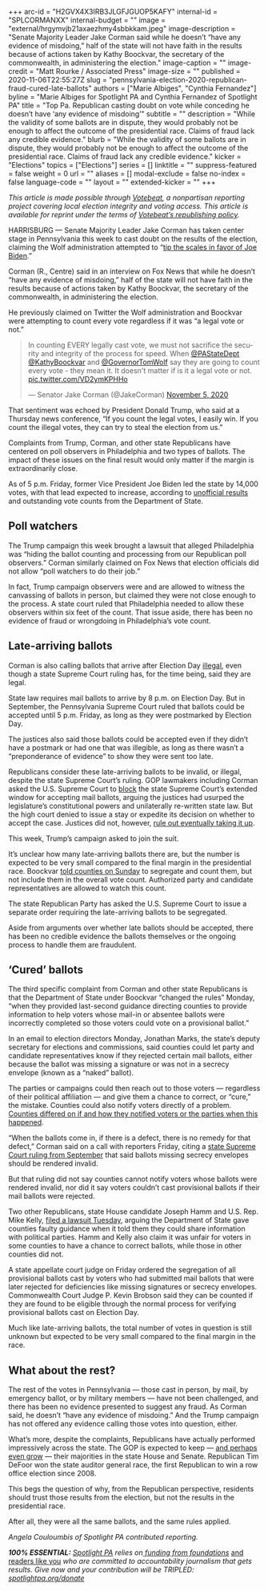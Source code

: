 +++
arc-id = "H2GVX4X3IRB3JLGFJGUOP5KAFY"
internal-id = "SPLCORMANXX"
internal-budget = ""
image = "external/hrgymvjb21axaezhmy4sbbkkam.jpeg"
image-description = "Senate Majority Leader Jake Corman said while he doesn’t “have any evidence of misdoing,” half of the state will not have faith in the results because of actions taken by Kathy Boockvar, the secretary of the commonwealth, in administering the election."
image-caption = ""
image-credit = "Matt Rourke / Associated Press"
image-size = ""
published = 2020-11-06T22:55:27Z
slug = "pennsylvania-election-2020-republican-fraud-cured-late-ballots"
authors = ["Marie Albiges", "Cynthia Fernandez"]
byline = "Marie Albiges for Spotlight PA and Cynthia Fernandez of Spotlight PA"
title = "Top Pa. Republican casting doubt on vote while conceding he doesn’t have ‘any evidence of misdoing’"
subtitle = ""
description = "While the validity of some ballots are in dispute, they would probably not be enough to affect the outcome of the presidential race. Claims of fraud lack any credible evidence."
blurb = "While the validity of some ballots are in dispute, they would probably not be enough to affect the outcome of the presidential race. Claims of fraud lack any credible evidence."
kicker = "Elections"
topics = ["Elections"]
series = []
linktitle = ""
suppress-featured = false
weight = 0
url = ""
aliases = []
modal-exclude = false
no-index = false
language-code = ""
layout = ""
extended-kicker = ""
+++

<i>This article is made possible through </i><a href="http://votebeat.org/"><i>Votebeat</i></a><i>, a nonpartisan reporting project covering local election integrity and voting access. This article is available for reprint under the terms of </i><a href="https://votebeat.org/republishing/"><i>Votebeat’s republishing policy</i></a><i>.</i>

HARRISBURG — Senate Majority Leader Jake Corman has taken center stage in Pennsylvania this week to cast doubt on the results of the election, claiming the Wolf administration attempted to “<a href="https://twitter.com/AmericaNewsroom/status/1324741407345680384">tip the scales in favor of Joe Biden</a>.”

Corman (R., Centre) said in an interview on Fox News that while he doesn’t “have any evidence of misdoing,” half of the state will not have faith in the results because of actions taken by Kathy Boockvar, the secretary of the commonwealth, in administering the election.

He previously claimed on Twitter the Wolf administration and Boockvar were attempting to count every vote regardless if it was “a legal vote or not.”

<blockquote class="twitter-tweet"><p lang="en" dir="ltr">In counting EVERY legally cast vote, we must not sacrifice the security and integrity of the process for speed. When <a href="https://twitter.com/PAStateDept?ref_src=twsrc%5Etfw">@PAStateDept</a> <a href="https://twitter.com/KathyBoockvar?ref_src=twsrc%5Etfw">@KathyBoockvar</a> and <a href="https://twitter.com/GovernorTomWolf?ref_src=twsrc%5Etfw">@GovernorTomWolf</a> say they are going to count every vote - they mean it. It doesn&#39;t matter if is it a legal vote or not. <a href="https://t.co/VD2ymKPHHo">pic.twitter.com/VD2ymKPHHo</a></p>&mdash; Senator Jake Corman (@JakeCorman) <a href="https://twitter.com/JakeCorman/status/1324406697079853066?ref_src=twsrc%5Etfw">November 5, 2020</a></blockquote>
<script async src="https://platform.twitter.com/widgets.js" charset="utf-8"></script>


That sentiment was echoed by President Donald Trump, who said at a Thursday news conference, “If you count the legal votes, I easily win. If you count the illegal votes, they can try to steal the election from us.”

Complaints from Trump, Corman, and other state Republicans have centered on poll observers in Philadelphia and two types of ballots. The impact of these issues on the final result would only matter if the margin is extraordinarily close.

As of 5 p.m. Friday, former Vice President Joe Biden led the state by 14,000 votes, with that lead expected to increase, according to <a href="https://www.electionreturns.pa.gov/">unofficial results</a> and outstanding vote counts from the Department of State.

## Poll watchers

The Trump campaign this week brought a lawsuit that alleged Philadelphia was “hiding the ballot counting and processing from our Republican poll observers.” Corman similarly claimed on Fox News that election officials did not allow “poll watchers to do their job.”

In fact, Trump campaign observers were and are allowed to witness the canvassing of ballots in person, but claimed they were not close enough to the process. A state court ruled that Philadelphia needed to allow these observers within six feet of the count. That issue aside, there has been no evidence of fraud or wrongdoing in Philadelphia’s vote count.

<script src="https://www.spotlightpa.org/embed.js" async></script><div data-spl-embed-version="1" data-spl-src="https://www.spotlightpa.org/embeds/newsletter/"></div>

## Late-arriving ballots

Corman is also calling ballots that arrive after Election Day <a href="https://twitter.com/JakeCorman/status/1324406697079853066">illegal</a>, even though a state Supreme Court ruling has, for the time being, said they are legal.

State law requires mail ballots to arrive by 8 p.m. on Election Day. But in September, the Pennsylvania Supreme Court ruled that ballots could be accepted until 5 p.m. Friday, as long as they were postmarked by Election Day.

The justices also said those ballots could be accepted even if they didn’t have a postmark or had one that was illegible, as long as there wasn’t a “preponderance of evidence” to show they were sent too late.

Republicans consider these late-arriving ballots to be invalid, or illegal, despite the state Supreme Court’s ruling. GOP lawmakers including Corman asked the U.S. Supreme Court to <a href="https://www.scotusblog.com/2020/09/pennsylvania-gop-leaders-ask-justices-to-block-order-on-counting-absentee-ballots-after-election-day/">block</a> the state Supreme Court’s extended window for accepting mail ballots, arguing the justices had usurped the legislature’s constitutional powers and unilaterally re-written state law. But the high court denied to issue a stay or expedite its decision on whether to accept the case. Justices did not, however, <a href="https://www.spotlightpa.org/news/2020/11/pennsylvania-election-2020-naked-cured-ballots-trump-campaign-lawsuits/">rule out eventually taking it up</a>.

This week, Trump’s campaign asked to join the suit.

It’s unclear how many late-arriving ballots there are, but the number is expected to be very small compared to the final margin in the presidential race. Boockvar <a href="https://www.dos.pa.gov/VotingElections/OtherServicesEvents/Documents/Canvassing-Segregated-Ballot-Guidance.pdf">told counties on Sunday</a> to segregate and count them, but not include them in the overall vote count. Authorized party and candidate representatives are allowed to watch this count.

The state Republican Party has asked the U.S. Supreme Court to issue a separate order requiring the late-arriving ballots to be segregated.

Aside from arguments over whether late ballots should be accepted, there has been no credible evidence the ballots themselves or the ongoing process to handle them are fraudulent.

## ‘Cured’ ballots

The third specific complaint from Corman and other state Republicans is that the Department of State under Boockvar “changed the rules” Monday, “when they provided last-second guidance directing counties to provide information to help voters whose mail-in or absentee ballots were incorrectly completed so those voters could vote on a provisional ballot.”

In an email to election directors Monday, Jonathan Marks, the state’s deputy secretary for elections and commissions, said counties could let party and candidate representatives know if they rejected certain mail ballots, either because the ballot was missing a signature or was not in a secrecy envelope (known as a “naked” ballot).

<script src="https://www.spotlightpa.org/embed.js" async></script><div data-spl-embed-version="1" data-spl-src="https://www.spotlightpa.org/embeds/donate/?teaser_text=Spotlight%20PA%20provides%20essential%2C%20public-service%20journalism%20about%20Pennsylvania%20thank%20to%20readers%20like%20you.%20For%20a%20limited%20time%2C%20become%20a%20member%20and%20your%20contribution%20will%20be%20TRIPLED.&cta_text=YES%2C%20TRIPLE%20MY%20GIFT&eyebrow_text=BECOME%20A%20MEMBER"></div>

The parties or campaigns could then reach out to those voters — regardless of their political affiliation — and give them a chance to correct, or “cure,” the mistake. Counties could also notify voters directly of a problem. <a href="https://www.spotlightpa.org/news/2020/11/pennsylvania-mail-ballots-republican-legal-challenge-naked-ballots-fixed-cured/">Counties differed on if and how they notified voters or the parties when this happened</a>.

“When the ballots come in, if there is a defect, there is no remedy for that defect,” Corman said on a call with reporters Friday, citing a <a href="https://law.justia.com/cases/pennsylvania/supreme-court/2020/133-mm-2020-1.html">state Supreme Court ruling from September</a> that said ballots missing secrecy envelopes should be rendered invalid.

But that ruling did not say counties cannot notify voters whose ballots were rendered invalid, nor did it say voters couldn’t cast provisional ballots if their mail ballots were rejected.

Two other Republicans, state House candidate Joseph Hamm and U.S. Rep. Mike Kelly, <a href="http://www.pacourts.us/news-and-statistics/cases-of-public-interest/election-2020/hamm-kelly-allred-horner-connor-and-hauser-v-boockvar">filed a lawsuit Tuesday</a>, arguing the Department of State gave counties faulty guidance when it told them they could share information with political parties. Hamm and Kelly also claim it was unfair for voters in some counties to have a chance to correct ballots, while those in other counties did not.

A state appellate court judge on Friday ordered the segregation of all provisional ballots cast by voters who had submitted mail ballots that were later rejected for deficiencies like missing signatures or secrecy envelopes. Commonwealth Court Judge P. Kevin Brobson said they can be counted if they are found to be eligible through the normal process for verifying provisional ballots cast on Election Day.

Much like late-arriving ballots, the total number of votes in question is still unknown but expected to be very small compared to the final margin in the race.

## What about the rest?

The rest of the votes in Pennsylvania — those cast in person, by mail, by emergency ballot, or by military members — have not been challenged, and there has been no evidence presented to suggest any fraud. As Corman said, he doesn’t “have any evidence of misdoing.” And the Trump campaign has not offered any evidence calling those votes into question, either.

What’s more, despite the complaints, Republicans have actually performed impressively across the state. The GOP is expected to keep — <a href="https://www.spotlightpa.org/news/2020/11/pennsylvania-election-2020-house-senate-legislature-flip/" target=_blank>and perhaps even grow</a> — their majorities in the state House and Senate. Republican Tim DeFoor won the state auditor general race, the first Republican to win a row office election since 2008.

This begs the question of why, from the Republican perspective, residents should trust those results from the election, but not the results in the presidential race.

After all, they were all the same ballots, and the same rules applied.

<i>Angela Couloumbis of Spotlight PA contributed reporting.</i>

<i><b>100% ESSENTIAL:</b></i><i> </i><a href="https://www.spotlightpa.org/"><i>Spotlight PA</i></a><i> relies on</i><a href="https://www.spotlightpa.org/support"><i> funding from foundations</i></a><i> </i><a href="https://www.spotlightpa.org/support">and readers like you</a><i> who are committed to accountability journalism that gets results. Give now and your contribution will be TRIPLED: </i><a href="http://spotlightpa.org/donate"><i>spotlightpa.org/donate</i></a>
